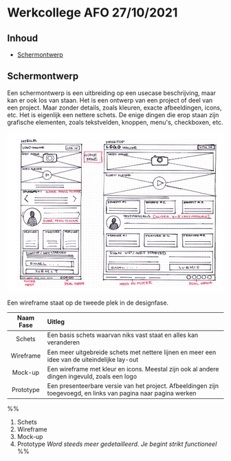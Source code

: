 # Werkcollege AFO 27/10/2021

## Inhoud

- [Schermontwerp](#Schermontwerp)

## Schermontwerp

Een schermontwerp is een uitbreiding op een usecase beschrijving, maar kan er ook los van staan. Het is een ontwerp van een project of deel van een project. Maar zonder details, zoals kleuren, exacte afbeeldingen, icons, etc. Het is eigenlijk een nettere schets. De enige dingen die erop staan zijn grafische elementen, zoals tekstvelden, knoppen, menu's, checkboxen, etc.

![wireframe](../../assets/afo/2021-10-27/wireframe.png)

Een wireframe staat op de tweede plek in de designfase.

| Naam Fase | Uitleg                                                                                                          |
| :-------: | :-------------------------------------------------------------------------------------------------------------- |
|  Schets   | Een basis schets waarvan niks vast staat en alles kan veranderen                                                |
| Wireframe | Een meer uitgebreide schets met nettere lijnen en meer een idee van de uiteindelijke lay-out                    |
|  Mock-up  | Een wireframe met kleur en icons. Meestal zijn ook al andere dingen ingevuld, zoals een logo                    |
| Prototype | Een presenteerbare versie van het project. Afbeeldingen zijn toegevoegd, en links van pagina naar pagina werken |

%%

1. Schets
2. Wireframe
3. Mock-up
4. Prototype
   _Word steeds meer gedetailleerd. Je begint strikt functioneel_
   %%

